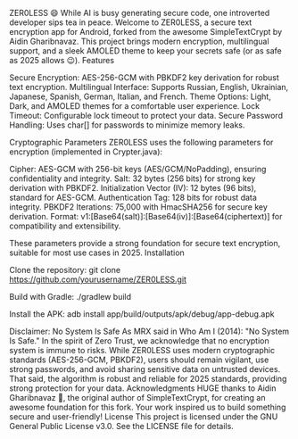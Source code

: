 ZER0LESS 😄
While AI is busy generating secure code, one introverted developer sips tea in peace. Welcome to ZER0LESS, a secure text encryption app for Android, forked from the awesome SimpleTextCrypt by Aidin Gharibnavaz. This project brings modern encryption, multilingual support, and a sleek AMOLED theme to keep your secrets safe (or as safe as 2025 allows 😉).
Features

Secure Encryption: AES-256-GCM with PBKDF2 key derivation for robust text encryption.
Multilingual Interface: Supports Russian, English, Ukrainian, Japanese, Spanish, German, Italian, and French.
Theme Options: Light, Dark, and AMOLED themes for a comfortable user experience.
Lock Timeout: Configurable lock timeout to protect your data.
Secure Password Handling: Uses char[] for passwords to minimize memory leaks.

Cryptographic Parameters
ZER0LESS uses the following parameters for encryption (implemented in Crypter.java):

Cipher: AES-GCM with 256-bit keys (AES/GCM/NoPadding), ensuring confidentiality and integrity.
Salt: 32 bytes (256 bits) for strong key derivation with PBKDF2.
Initialization Vector (IV): 12 bytes (96 bits), standard for AES-GCM.
Authentication Tag: 128 bits for robust data integrity.
PBKDF2 Iterations: 75,000 with HmacSHA256 for secure key derivation.
Format: v1:[Base64(salt)]:[Base64(iv)]:[Base64(ciphertext)] for compatibility and extensibility.

These parameters provide a strong foundation for secure text encryption, suitable for most use cases in 2025.
Installation

Clone the repository:
git clone https://github.com/yourusername/ZER0LESS.git


Build with Gradle:
./gradlew build


Install the APK:
adb install app/build/outputs/apk/debug/app-debug.apk



Disclaimer: No System Is Safe
As MRX said in Who Am I (2014): "No System Is Safe." In the spirit of Zero Trust, we acknowledge that no encryption system is immune to risks. While ZER0LESS uses modern cryptographic standards (AES-256-GCM, PBKDF2), users should remain vigilant, use strong passwords, and avoid sharing sensitive data on untrusted devices. That said, the algorithm is robust and reliable for 2025 standards, providing strong protection for your data.
Acknowledgments
HUGE thanks to Aidin Gharibnavaz 💖, the original author of SimpleTextCrypt, for creating an awesome foundation for this fork. Your work inspired us to build something secure and user-friendly!
License
This project is licensed under the GNU General Public License v3.0. See the LICENSE file for details.
